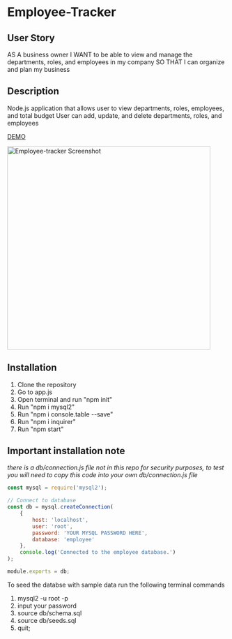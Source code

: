# Employee-Tracker

## User Story
AS A business owner
I WANT to be able to view and manage the departments, roles, and employees in my company
SO THAT I can organize and plan my business

## Description 
Node.js application that allows user to view departments, roles, employees, and total budget
User can add, update, and delete departments, roles, and employees

[DEMO](https://youtu.be/64j7wZE5RE8)

<img width="466" alt="Employee-tracker Screenshot" src="https://user-images.githubusercontent.com/91970214/155102989-f490e302-ded1-4600-960a-23c9855d563b.png">


## Installation 
1. Clone the repository
2. Go to app.js
3. Open terminal and run "npm init"
4. Run "npm i mysql2"
6. Run "npm i console.table --save"
7. Run "npm i inquirer"
8. Run "npm start"

## Important installation note
*there is a db/connection.js file not in this repo for security purposes, to test you will need to copy this code into your own db/connection.js file* 
```js
const mysql = require('mysql2');

// Connect to database 
const db = mysql.createConnection(
    {
        host: 'localhost',
        user: 'root',
        password: 'YOUR MYSQL PASSWORD HERE',
        database: 'employee'
    },
    console.log('Connected to the employee database.')
);

module.exports = db;
```
To seed the databse with sample data run the following terminal commands
1) mysql2 -u root -p 
2) input your password
3) source db/schema.sql
4) source db/seeds.sql
5) quit;
